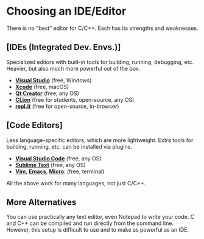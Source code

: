 # Choosing an IDE/Editor

There is no "best" editor for C/C++.
Each has its strengths and weaknesses.

## [IDEs (Integrated Dev. Envs.)]

Specialized editors with built-in tools for building, running, debugging, etc.
Heavier, but also much more powerful out of the box.
- **[Visual Studio](https://visualstudio.microsoft.com)** (free, Windows)
- **[Xcode](https://developer.apple.com/xcode/)** (free, macOS)
- **[Qt Creator](https://www.qt.io/download-thank-you)** (free, any OS)
- **[CLion](https://www.jetbrains.com/clion/download/)** (free for students, open-source, any OS)
- **[repl.it](https://replit.com/)** (free for open-source, in-browser)

## [Code Editors]

Less language-specific editors, which are more lightweight.
Extra tools for building, running, etc. can be installed via plugins.
- **[Visual Studio Code](https://code.visualstudio.com/Download)** (free, any OS)
- **[Sublime Text](https://sublimetext.com)** (free, any OS)
- **[Vim](https://www.vim.org)**, **[Emacs](https://www.gnu.org/software/emacs/)**, **[Micro](https://micro-editor.github.io)**: (free, terminal)

All the above work for many languages, not just C/C++.

## More Alternatives

You can use practically any text editor, even Notepad to write your code.
C and C++ can be compiled and run directly from the command line.
However, this setup is difficult to use and to make as powerful as an IDE.
